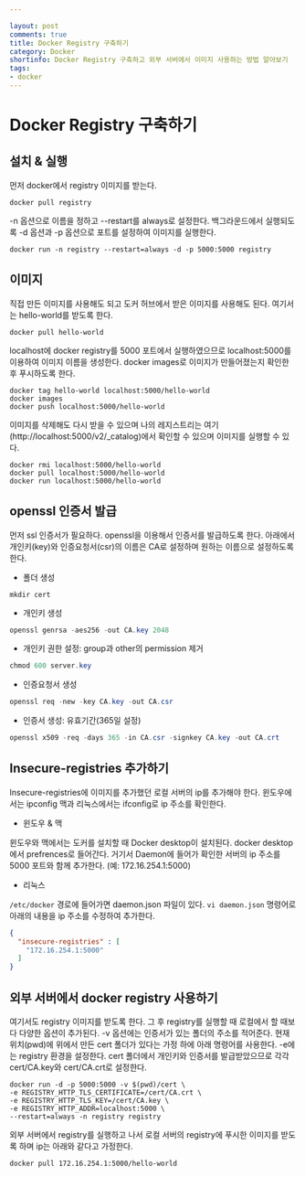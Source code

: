 ```yaml
---

layout: post
comments: true
title: Docker Registry 구축하기 
category: Docker
shortinfo: Docker Registry 구축하고 외부 서버에서 이미지 사용하는 방법 알아보기
tags:
- docker
---
```


# Docker Registry 구축하기 



## 설치 & 실행

먼저 docker에서 registry 이미지를 받는다.

```shell
docker pull registry 
```

-n 옵션으로 이름을 정하고 --restart를 always로 설정한다. 백그라운드에서 실행되도록 -d 옵션과 -p 옵션으로 포트를 설정하여 이미지를 실행한다.

```shell
docker run -n registry --restart=always -d -p 5000:5000 registry
```



## 이미지

직접 만든 이미지를 사용해도 되고 도커 허브에서 받은 이미지를 사용해도 된다. 여기서는 hello-world를 받도록 한다.

```shell
docker pull hello-world
```

localhost에 docker registry를 5000 포트에서 실행하였으므로 localhost:5000를 이용하여 이미지 이름을 생성한다. docker images로 이미지가 만들어졌는지 확인한 후 푸시하도록 한다.

```shell
docker tag hello-world localhost:5000/hello-world
docker images
docker push localhost:5000/hello-world
```

이미지를 삭제해도 다시 받을 수 있으며 나의 레지스트리는 여기(http://localhost:5000/v2/_catalog)에서 확인할 수 있으며 이미지를 실행할 수 있다.

```shell
docker rmi localhost:5000/hello-world
docker pull localhost:5000/hello-world
docker run localhost:5000/hello-world
```



## openssl 인증서 발급

먼저 ssl 인증서가 필요하다. openssl을 이용해서 인증서를 발급하도록 한다. 아래에서 개인키(key)와 인증요청서(csr)의 이름은 CA로 설정하며 원하는 이름으로 설정하도록 한다. 

- 폴더 생성

```shell
mkdir cert
```

- 개인키 생성

```powershell
openssl genrsa -aes256 -out CA.key 2048
```

- 개인키 권한 설정: group과 other의 permission 제거

```powershell
chmod 600 server.key
```

- 인증요청서 생성

```powershell
openssl req -new -key CA.key -out CA.csr 
```

- 인증서 생성: 유효기간(365일 설정)

```powershell
openssl x509 -req -days 365 -in CA.csr -signkey CA.key -out CA.crt
```

## Insecure-registries 추가하기

Insecure-registries에 이미지를 추가했던 로컬 서버의 ip를 추가해야 한다. 윈도우에서는 ipconfig 맥과 리눅스에서는 ifconfig로 ip 주소를 확인한다.

- 윈도우 & 맥

윈도우와 맥에서는 도커를 설치할 때 Docker desktop이 설치된다. docker desktop에서 prefrences로 들어간다. 거기서 Daemon에 들어가 확인한 서버의 ip 주소를 5000 포트와 함께 추가한다. (예: 172.16.254.1:5000)

- 리눅스

`/etc/docker` 경로에 들어가면 daemon.json 파일이 있다. `vi daemon.json` 명령어로 아래의 내용을 ip 주소를 수정하여 추가한다. 

```json
{
  "insecure-registries" : [
    "172.16.254.1:5000"
  ]
}
```



## 외부 서버에서 docker registry 사용하기

여기서도 registry 이미지를 받도록 한다. 그 후 registry를 실행할 때 로컬에서 할 때보다 다양한 옵션이 추가된다. -v 옵션에는 인증서가 있는 폴더의 주소를 적어준다. 현재 위치(pwd)에 위에서 만든 cert 폴더가 있다는 가정 하에 아래 명령어를 사용한다. -e에는 registry 환경을 설정한다. cert 폴더에서 개인키와 인증서를 발급받았으므로 각각 cert/CA.key와 cert/CA.crt로 설정한다.

```shell
docker run -d -p 5000:5000 -v $(pwd)/cert \
-e REGISTRY_HTTP_TLS_CERTIFICATE=/cert/CA.crt \ 
-e REGISTRY_HTTP_TLS_KEY=/cert/CA.key \
-e REGISTRY_HTTP_ADDR=localhost:5000 \
--restart=always -n registry registry
```

외부 서버에서 registry를 실행하고 나서 로컬 서버의 registry에 푸시한 이미지를 받도록 하며 ip는 아래와 같다고 가정한다.

```shell
docker pull 172.16.254.1:5000/hello-world
```


